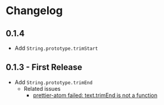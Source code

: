 # Changelog

## 0.1.4

- Add `String.prototype.trimStart`

## 0.1.3 - First Release

- Add `String.prototype.trimEnd`
  - Related issues
    - [prettier-atom failed: text.trimEnd is not a function](https://github.com/prettier/prettier-atom/issues/739)
